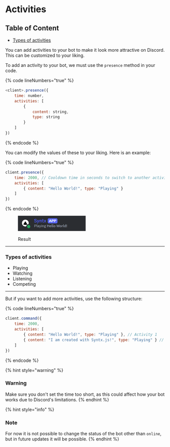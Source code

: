 # Activities

## Table of Content

* [Types of activities](activities.md#types-of-activities)

You can add activities to your bot to make it look more attractive on Discord. This can be customized to your liking.

To add an activity to your bot, we must use the `presence` method in your code.

{% code lineNumbers="true" %}
```javascript
<client>.presence({
    time: number,
    activities: [
        {
            content: string,
            type: string
        }
    ]
})
```
{% endcode %}

You can modify the values ​​of these to your liking. Here is an example:

{% code lineNumbers="true" %}
```javascript
client.presence({
    time: 2000, // Cooldown time in seconds to switch to another activity
    activities: [
        { content: "Hello World!", type: "Playing" }
    ]
})
```
{% endcode %}

<figure><img src="../../../.gitbook/assets/Captura de pantalla 2024-06-08 021639.png" alt="Result"><figcaption><p>Result</p></figcaption></figure>

***

### Types of activities

* Playing
* Watching
* Listening
* Competing

***

But if you want to add more activities, use the following structure:

{% code lineNumbers="true" %}
```javascript
client.command({
    time: 2000,
    activities: [
        { content: "Hello World!", type: "Playing" }, // Activity 1
        { content: "I am created with Syntx.js!", type: "Playing" } // Activity 2
    ]
})
```
{% endcode %}

{% hint style="warning" %}
### Warning

Make sure you don't set the time too short, as this could affect how your bot works due to Discord's limitations.
{% endhint %}

{% hint style="info" %}
### Note

For now it is not possible to change the status of the bot other than `online`, but in future updates it will be possible.
{% endhint %}
